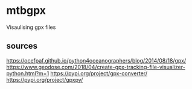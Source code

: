 # mtbgpx
Visaulising gpx files

## sources
https://ocefpaf.github.io/python4oceanographers/blog/2014/08/18/gpx/
https://www.geodose.com/2018/04/create-gpx-tracking-file-visualizer-python.html?m=1
https://pypi.org/project/gpx-converter/
https://pypi.org/project/gpxpy/
